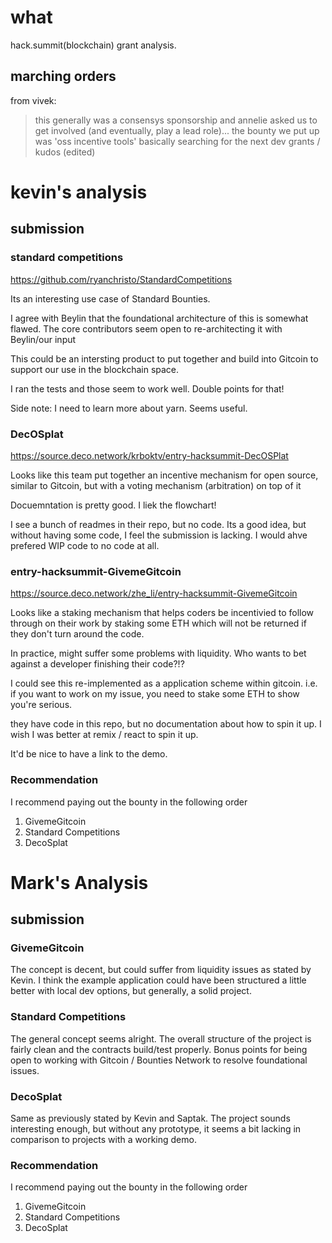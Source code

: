 # what

hack.summit(blockchain) grant analysis.

## marching orders

from vivek:

> this generally was a consensys sponsorship and annelie asked us to get involved (and eventually, play a lead role)... the bounty we put up was 'oss incentive tools' basically searching for the next dev grants / kudos (edited)

# kevin's analysis

## submission

### standard competitions

https://github.com/ryanchristo/StandardCompetitions

Its an interesting use case of Standard Bounties.

I agree with Beylin that the foundational architecture of this is somewhat flawed.  The core contributors seem open to re-architecting it with Beylin/our input

This could be an intersting product to put together and build into Gitcoin to support our use in the blockchain space.

I ran the tests and those seem to work well. Double points for that!

Side note: I need to learn more about yarn.  Seems useful.

### DecOSplat

https://source.deco.network/krboktv/entry-hacksummit-DecOSPlat

Looks like this team put together an incentive mechanism for open source, similar to Gitcoin, but with a voting mechanism (arbitration) on top of it

Docuemntation is pretty good.  I liek the flowchart!

I see a bunch of readmes in their repo, but no code.  Its a good idea, but without having some code, I feel the submission is lacking.  I would ahve prefered WIP code to no code at all.

### entry-hacksummit-GivemeGitcoin

https://source.deco.network/zhe_li/entry-hacksummit-GivemeGitcoin

Looks like a staking mechanism that helps coders be incentivied to follow through on their work by staking some ETH which will not be returned if they don't turn around the code.

In practice, might suffer some problems with liquidity.  Who wants to bet against a developer finishing their code?!?

I could see this re-implemented as a application scheme within gitcoin. i.e. if you want to work on my issue, you need to stake some ETH to show you're serious.

they have code in this repo, but no documentation about how to spin it up.  I wish I was better at remix / react to spin it up.

It'd be nice to have a link to the demo.


### Recommendation

I recommend paying out the bounty in the following order

1. GivemeGitcoin
2. Standard Competitions
3. DecoSplat


# Mark's Analysis

## submission

### GivemeGitcoin

The concept is decent, but could suffer from liquidity issues as stated by Kevin.  I think the example application could have been structured a little better with local dev options, but generally, a solid project.

### Standard Competitions

The general concept seems alright.  The overall structure of the project is fairly clean and the contracts build/test properly.
Bonus points for being open to working with Gitcoin / Bounties Network to resolve foundational issues.

### DecoSplat

Same as previously stated by Kevin and Saptak.  The project sounds interesting enough, but without any prototype, it seems a bit lacking in comparison to projects with a working demo.

### Recommendation

I recommend paying out the bounty in the following order

1. GivemeGitcoin
2. Standard Competitions
3. DecoSplat
